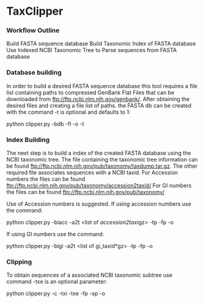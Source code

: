 # TaxClipper
### Workflow Outline
Build FASTA sequence database
Build Taxonomic Index of FASTA database
Use Indexed NCBI Taxonomic Tree to Parse sequences from FASTA database


### Database building

In order to build a desired FASTA sequence database this tool requires a file list containing paths to compressed GenBank Flat Files that can be downloaded from ftp://ftp.ncbi.nlm.nih.gov/genbank/. After obtaining the desired files and creating a file list of paths. the FASTA db can be created with the command -t is optional and defaults to 1:

python clipper.py -bdb -fl <file-list> -o <output name without extension> -t <thread count>

### Index Building

The next step is to build a index of the created FASTA database using the NCBI taxonomic tree. The file containing the taxonomic tree information can be found ftp://ftp.ncbi.nlm.nih.gov/pub/taxonomy/taxdump.tar.gz. The other required file associates sequences with a NCBI taxid.
For Accession numbers the files can be found ftp://ftp.ncbi.nlm.nih.gov/pub/taxonomy/accession2taxid/
For GI numbers the files can be found ftp://ftp.ncbi.nlm.nih.gov/pub/taxonomy/

Use of Accession numbers is suggested.
If using accession numbers use the command:

python clipper.py -biacc -a2t <list of *accession2taxi*gz> -tp <path to taxfump.tar.gz> -fp <path to FASTA database> -o <name of serialization without extension>
  
If using GI numbers use the command:

python clipper.py -bigi -a2t <list of gi_taxid*gz> -tp <path to taxfump.tar.gz> -fp <path to FASTA database> -o <name of serialization without extension>

### Clipping

To obtain sequences of a associated NCBI taxonomic subtree use command -txe is an optional parameter:

python clipper.py -c -txi <list of taxids to include> -txe <list of taxids to exclude> -fp <fasta database path> -sp <index path> -o <output name with extension> 
